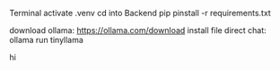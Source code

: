Terminal 
activate .venv
cd into Backend
pip pinstall -r requirements.txt

download ollama: https://ollama.com/download
install file 
direct chat: ollama run tinyllama

hi